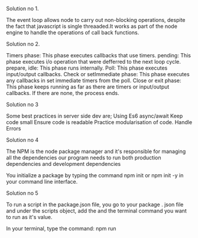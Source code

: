 Solution no 1.

The event loop allows node to carry out non-blocking operations, despite the fact that javascript is single threaaded.It works as part of the node engine to handle the operations of call back functions. 

Solution no 2.

Timers phase: This phase executes callbacks that use timers.
pending: This phase executes i/o operation that were defferred to the next loop cycle.
prepare, idle: This phase runs internally.
Poll: This phase executes input/output callbacks.
Check or setImmediate phase: This phase executes any callbacks in set immediate timers from the poll.
Close or exit phase: This phase keeps running as far as there are timers or input/output callbacks. If there are none, the process ends.

Solution no 3

Some best practices in server side dev are;
Using Es6 async/await
Keep code small
Ensure code is readable
Practice modularisation of code.
Handle Errors

Solution no 4

The NPM is the node package manager and it's responsible for managing all the dependencies our program needs to run both production dependencies and development dependencies

You initialize a package by typing the command npm init or npm init -y in your command line interface.

Solution no 5

To run a script in the package.json file, you go to your package . json file and under the scripts object,
add the <key> and the terminal command you want to run as it's value.

In your terminal, type the command: npm run <key>


